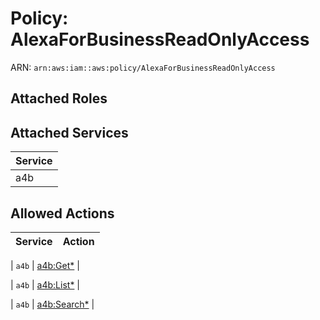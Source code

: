 # Policy: AlexaForBusinessReadOnlyAccess

ARN: `arn:aws:iam::aws:policy/AlexaForBusinessReadOnlyAccess`

## Attached Roles

## Attached Services

| Service |
|---------|
| a4b |

## Allowed Actions

| Service | Action |
|:-------:|--------|

| `a4b` | [a4b:Get*](../actions.md#a4b:getall) |

| `a4b` | [a4b:List*](../actions.md#a4b:listall) |

| `a4b` | [a4b:Search*](../actions.md#a4b:searchall) |
